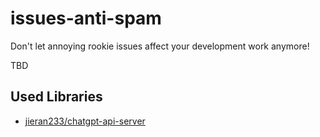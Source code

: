 # issues-anti-spam

Don't let annoying rookie issues affect your development work anymore! 

TBD

## Used Libraries

- [jieran233/chatgpt-api-server](https://github.com/jieran233/chatgpt-api-server)

